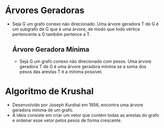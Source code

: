 # Árvores Geradoras
- Seja G um grafo conexo não direcionado. Uma árvore geradora T de G é um subgrafo de G que é uma árvore, de modo que todo vértice pertencente a G também pertence a T.
    ## Árvore Geradora Mínima
    - Seja G um grafo conexo não direcionado com pesos. Uma árvore geradora T de G é uma árvore geradora mínima se a soma dos pesos das arestas T é a mínima possível.

# Algoritmo de Krushal
- Desenvolvido por Joseph Kurshal em 1956, encontra uma árvore geradora mínima de um grafo.
- A ideia consiste em criar um vetor que contém todas as arestas do grafo e ordenar esse vetor pelos pesos de forma crescente. 